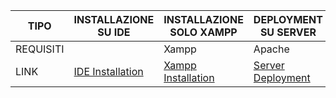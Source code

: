 | TIPO | INSTALLAZIONE SU IDE | INSTALLAZIONE SOLO XAMPP | DEPLOYMENT SU SERVER |
|---|---|---|---|
|REQUISITI||Xampp|Apache|
|LINK|[IDE Installation](https://github.com/paolomalgarin/DigitML/blob/main/README%20-%20Stuff/Documentation/IDE-INSTALLATION.md)|[Xampp Installation](https://github.com/paolomalgarin/DigitML/blob/main/README%20-%20Stuff/Documentation/XAMPP-INSTALLATION.md)|[Server Deployment](https://github.com/paolomalgarin/DigitML/blob/main/README%20-%20Stuff/Documentation/SERVER-DEPLOYMENT.md)|
